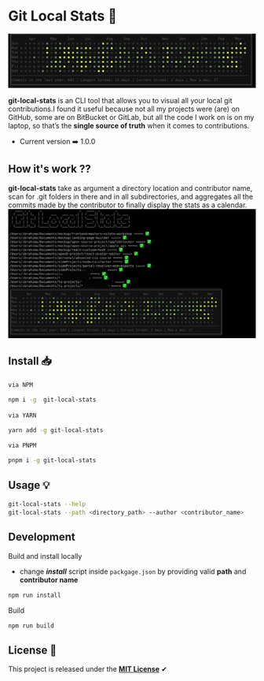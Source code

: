 # Git Local Stats 📆

![CONTRIBUTIONS](assets/calendar.png)

**git-local-stats** is an CLI tool that allows you to visual all your local git contributions.I found it useful because not all my projects were (are) on GitHub, some are on BitBucket or GitLab, but all the code I work on is on my laptop, so that’s the **single source of truth** when it comes to contributions.

- Current version ➡️ 1.0.0

## How it's work ??

**git-local-stats** take as argument a directory location and contributor name, scan for .git folders in there and in all subdirectories, and aggregates all the commits made by the contributor to finally display the stats as a calendar.
![COVER](assets/contribution_stats.jpeg)

## Install 📥

`via NPM`

```bash
npm i -g  git-local-stats
```

`via YARN`

```bash
yarn add -g git-local-stats
```

`via PNPM`

```bash
pnpm i -g git-local-stats
```

## Usage 💡

```bash
git-local-stats --help
git-local-stats --path <directory_path> --author <contributor_name>
```

## Development

Build and install locally

- change **_install_** script inside `packgage.json` by providing valid **path** and **contributor name**

```bash
npm run install
```

Build

```bash
npm run build
```

## License 🎫

This project is released under the **[MIT License](LICENSE)** ✔
